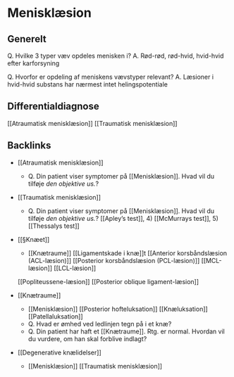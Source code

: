 # Menisklæsion
## Generelt
Q. Hvilke 3 typer væv opdeles menisken i?
A. Rød-rød, rød-hvid, hvid-hvid efter karforsyning

Q. Hvorfor er opdeling af meniskens vævstyper relevant?
A. Læsioner i hvid-hvid substans har nærmest intet helingspotentiale

## Differentialdiagnose
[[Atraumatisk menisklæsion]]
[[Traumatisk menisklæsion]]

<!-- #anki/tag/med/Orto #anki/deck/Medicine -->

## Backlinks
* [[Atraumatisk menisklæsion]]
	* Q. Din patient viser symptomer på [[Menisklæsion]]. Hvad vil du tilføje *den objektive us.*? 
* [[Traumatisk menisklæsion]]
	* Q. Din patient viser symptomer på [[Menisklæsion]]. Hvad vil du tilføje *den objektive us.*? 
[[Apley’s test]], 4) [[McMurrays test]], 5) [[Thessalys test]]
* [[§Knæet]]
	* [[Knætraume]]
	[[Ligamentskade i knæ]]t
		[[Anterior korsbåndslæsion (ACL-læsion)]]
		[[Posterior korsbåndslæsion (PCL-læsion)]]
		[[MCL-læsion]]
		[[LCL-læsion]]
	
	[[Popliteussene-læsion]]
	[[Posterior oblique ligament-læsion]]
* [[Knætraume]]
	* [[Menisklæsion]]
[[Posterior hofteluksation]]
[[Knæluksation]]
[[Patellaluksation]]
	* Q. Hvad er ømhed ved ledlinjen tegn på i et knæ?
	* Q. Din patient har haft et [[Knætraume]]. Rtg. er normal. Hvordan vil du vurdere, om han skal forblive indlagt?
* [[Degenerative knælidelser]]
	* [[Menisklæsion]]
	[[Traumatisk menisklæsion]]

<!-- {BearID:40AEAC5B-269A-4CAA-ABFF-770114F4A3CE-9395-00001E40BE540BFE} -->
